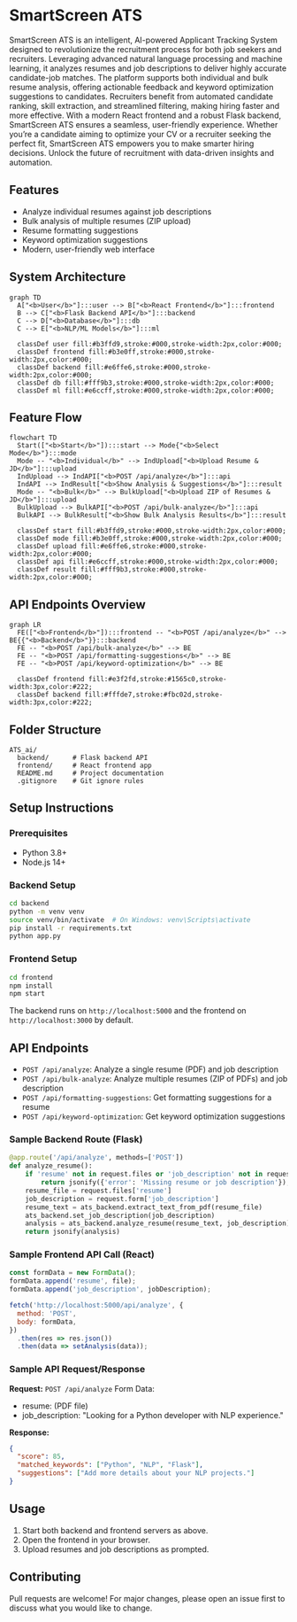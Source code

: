 # SmartScreen ATS

SmartScreen ATS is an intelligent, AI-powered Applicant Tracking System designed to revolutionize the recruitment process for both job seekers and recruiters. Leveraging advanced natural language processing and machine learning, it analyzes resumes and job descriptions to deliver highly accurate candidate-job matches. The platform supports both individual and bulk resume analysis, offering actionable feedback and keyword optimization suggestions to candidates. Recruiters benefit from automated candidate ranking, skill extraction, and streamlined filtering, making hiring faster and more effective. With a modern React frontend and a robust Flask backend, SmartScreen ATS ensures a seamless, user-friendly experience. Whether you’re a candidate aiming to optimize your CV or a recruiter seeking the perfect fit, SmartScreen ATS empowers you to make smarter hiring decisions. Unlock the future of recruitment with data-driven insights and automation.

## Features
- Analyze individual resumes against job descriptions
- Bulk analysis of multiple resumes (ZIP upload)
- Resume formatting suggestions
- Keyword optimization suggestions
- Modern, user-friendly web interface

## System Architecture

```mermaid
graph TD
  A["<b>User</b>"]:::user --> B["<b>React Frontend</b>"]:::frontend
  B --> C["<b>Flask Backend API</b>"]:::backend
  C --> D["<b>Database</b>"]:::db
  C --> E["<b>NLP/ML Models</b>"]:::ml

  classDef user fill:#b3ffd9,stroke:#000,stroke-width:2px,color:#000;
  classDef frontend fill:#b3e0ff,stroke:#000,stroke-width:2px,color:#000;
  classDef backend fill:#e6ffe6,stroke:#000,stroke-width:2px,color:#000;
  classDef db fill:#fff9b3,stroke:#000,stroke-width:2px,color:#000;
  classDef ml fill:#e6ccff,stroke:#000,stroke-width:2px,color:#000;
```

## Feature Flow

```mermaid
flowchart TD
  Start(["<b>Start</b>"]):::start --> Mode{"<b>Select Mode</b>"}:::mode
  Mode -- "<b>Individual</b>" --> IndUpload["<b>Upload Resume & JD</b>"]:::upload
  IndUpload --> IndAPI["<b>POST /api/analyze</b>"]:::api
  IndAPI --> IndResult["<b>Show Analysis & Suggestions</b>"]:::result
  Mode -- "<b>Bulk</b>" --> BulkUpload["<b>Upload ZIP of Resumes & JD</b>"]:::upload
  BulkUpload --> BulkAPI["<b>POST /api/bulk-analyze</b>"]:::api
  BulkAPI --> BulkResult["<b>Show Bulk Analysis Results</b>"]:::result

  classDef start fill:#b3ffd9,stroke:#000,stroke-width:2px,color:#000;
  classDef mode fill:#b3e0ff,stroke:#000,stroke-width:2px,color:#000;
  classDef upload fill:#e6ffe6,stroke:#000,stroke-width:2px,color:#000;
  classDef api fill:#e6ccff,stroke:#000,stroke-width:2px,color:#000;
  classDef result fill:#fff9b3,stroke:#000,stroke-width:2px,color:#000;
```

## API Endpoints Overview

```mermaid
graph LR
  FE(["<b>Frontend</b>"]):::frontend -- "<b>POST /api/analyze</b>" --> BE{{"<b>Backend</b>"}}:::backend
  FE -- "<b>POST /api/bulk-analyze</b>" --> BE
  FE -- "<b>POST /api/formatting-suggestions</b>" --> BE
  FE -- "<b>POST /api/keyword-optimization</b>" --> BE

  classDef frontend fill:#e3f2fd,stroke:#1565c0,stroke-width:3px,color:#222;
  classDef backend fill:#fffde7,stroke:#fbc02d,stroke-width:3px,color:#222;
```

## Folder Structure
```
ATS_ai/
  backend/      # Flask backend API
  frontend/     # React frontend app
  README.md     # Project documentation
  .gitignore    # Git ignore rules
```

## Setup Instructions

### Prerequisites
- Python 3.8+
- Node.js 14+

### Backend Setup
```bash
cd backend
python -m venv venv
source venv/bin/activate  # On Windows: venv\Scripts\activate
pip install -r requirements.txt
python app.py
```

### Frontend Setup
```bash
cd frontend
npm install
npm start
```

The backend runs on `http://localhost:5000` and the frontend on `http://localhost:3000` by default.

## API Endpoints
- `POST /api/analyze`: Analyze a single resume (PDF) and job description
- `POST /api/bulk-analyze`: Analyze multiple resumes (ZIP of PDFs) and job description
- `POST /api/formatting-suggestions`: Get formatting suggestions for a resume
- `POST /api/keyword-optimization`: Get keyword optimization suggestions

### Sample Backend Route (Flask)
```python
@app.route('/api/analyze', methods=['POST'])
def analyze_resume():
    if 'resume' not in request.files or 'job_description' not in request.form:
        return jsonify({'error': 'Missing resume or job description'}), 400
    resume_file = request.files['resume']
    job_description = request.form['job_description']
    resume_text = ats_backend.extract_text_from_pdf(resume_file)
    ats_backend.set_job_description(job_description)
    analysis = ats_backend.analyze_resume(resume_text, job_description)
    return jsonify(analysis)
```

### Sample Frontend API Call (React)
```javascript
const formData = new FormData();
formData.append('resume', file);
formData.append('job_description', jobDescription);

fetch('http://localhost:5000/api/analyze', {
  method: 'POST',
  body: formData,
})
  .then(res => res.json())
  .then(data => setAnalysis(data));
```

### Sample API Request/Response
**Request:**
`POST /api/analyze`
Form Data:
- resume: (PDF file)
- job_description: "Looking for a Python developer with NLP experience."

**Response:**
```json
{
  "score": 85,
  "matched_keywords": ["Python", "NLP", "Flask"],
  "suggestions": ["Add more details about your NLP projects."]
}
```

## Usage
1. Start both backend and frontend servers as above.
2. Open the frontend in your browser.
3. Upload resumes and job descriptions as prompted.

## Contributing
Pull requests are welcome! For major changes, please open an issue first to discuss what you would like to change.
